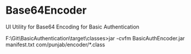# Base64Encoder
UI Utility for Base64 Encoding for Basic Authentication

F:\Git\BasicAuthentication\target\classes>jar -cvfm BasicAuthEncoder.jar manifest.txt com/punjab/encoder/*.class

